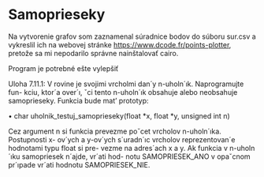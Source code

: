 # Samoprieseky
Na vytvorenie grafov som zaznamenal súradnice bodov do súboru sur.csv a vykreslil ich na webovej stránke https://www.dcode.fr/points-plotter, pretože sa mi nepodarilo správne nainštalovať cairo.

Program je potrebné ešte vylepšiť

Uloha 7.11.1: V rovine je svojimi vrcholmi dan´y n-uholn´ık. Naprogramujte fun-
kciu, ktor´a over´ı, ˇci tento n-uholn´ık obsahuje alebo neobsahuje samoprieseky.
Funkcia bude mat’ prototyp:

• char uholnik_testuj_samoprieseky(float *x, float *y, unsigned int n)

Cez argument n si funkcia prevezme poˇcet vrcholov n-uholn´ıka. Postupnosti x-
ov´ych a y-ov´ych s´uradn´ıc vrcholov reprezentovan´e hodnotami typu float si pre-
vezme na adres´ach x a y. Ak funkcia v n-uholn´ıku samopriesek n´ajde, vr´ati hod-
notu SAMOPRIESEK_ANO v opaˇcnom pr´ıpade vr´ati hodnotu SAMOPRIESEK_NIE.
